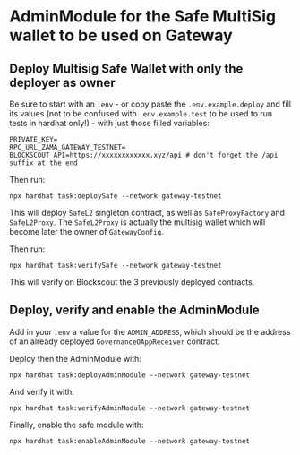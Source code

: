 # AdminModule for the Safe MultiSig wallet to be used on Gateway

## Deploy Multisig Safe Wallet with only the deployer as owner

Be sure to start with an `.env` - or copy paste the `.env.example.deploy` and fill its values (not to be confused with `.env.example.test` to be used to run tests in hardhat only!) - with just those filled variables: 
```
PRIVATE_KEY=
RPC_URL_ZAMA_GATEWAY_TESTNET=
BLOCKSCOUT_API=https://xxxxxxxxxxxx.xyz/api # don't forget the /api suffix at the end
``````

Then run: 
```
npx hardhat task:deploySafe --network gateway-testnet
```

This will deploy `SafeL2` singleton contract, as well as `SafeProxyFactory` and `SafeL2Proxy`. The `SafeL2Proxy` is actually the multisig wallet which will become later the owner of `GatewayConfig`.

Then run: 
```
npx hardhat task:verifySafe --network gateway-testnet
```

This will verify on Blockscout the 3 previously deployed contracts.

## Deploy, verify and enable the AdminModule

Add in your `.env` a value for the `ADMIN_ADDRESS`, which should be the address of an already deployed `GovernanceOAppReceiver` contract.

Deploy then the AdminModule with: 

```
npx hardhat task:deployAdminModule --network gateway-testnet
```

And verify it with: 

```
npx hardhat task:verifyAdminModule --network gateway-testnet
```

Finally, enable the safe module with: 

```
npx hardhat task:enableAdminModule --network gateway-testnet
```